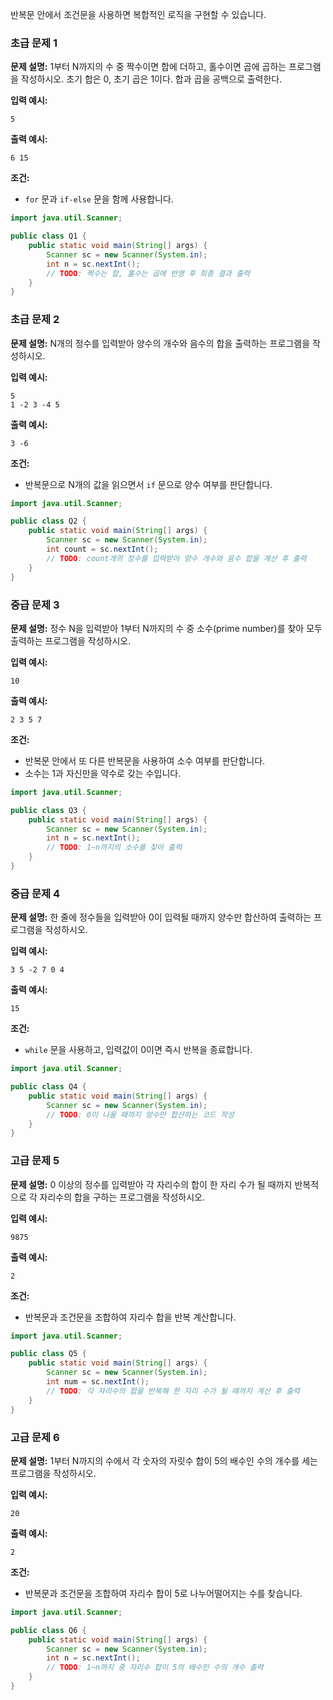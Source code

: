 반복문 안에서 조건문을 사용하면 복합적인 로직을 구현할 수 있습니다.

### 초급 문제 1

**문제 설명:** 1부터 N까지의 수 중 짝수이면 합에 더하고, 홀수이면 곱에 곱하는 프로그램을 작성하시오. 초기 합은 0, 초기 곱은 1이다. 합과 곱을 공백으로 출력한다.

**입력 예시:**

```
5
```

**출력 예시:**

```
6 15
```

**조건:**

- `for` 문과 `if-else` 문을 함께 사용합니다.

```java
import java.util.Scanner;

public class Q1 {
    public static void main(String[] args) {
        Scanner sc = new Scanner(System.in);
        int n = sc.nextInt();
        // TODO: 짝수는 합, 홀수는 곱에 반영 후 최종 결과 출력
    }
}
```

### 초급 문제 2

**문제 설명:** N개의 정수를 입력받아 양수의 개수와 음수의 합을 출력하는 프로그램을 작성하시오.

**입력 예시:**

```
5
1 -2 3 -4 5
```

**출력 예시:**

```
3 -6
```

**조건:**

- 반복문으로 N개의 값을 읽으면서 `if` 문으로 양수 여부를 판단합니다.

```java
import java.util.Scanner;

public class Q2 {
    public static void main(String[] args) {
        Scanner sc = new Scanner(System.in);
        int count = sc.nextInt();
        // TODO: count개의 정수를 입력받아 양수 개수와 음수 합을 계산 후 출력
    }
}
```

### 중급 문제 3

**문제 설명:** 정수 N을 입력받아 1부터 N까지의 수 중 소수(prime number)를 찾아 모두 출력하는 프로그램을 작성하시오.

**입력 예시:**

```
10
```

**출력 예시:**

```
2 3 5 7
```

**조건:**

- 반복문 안에서 또 다른 반복문을 사용하여 소수 여부를 판단합니다.
- 소수는 1과 자신만을 약수로 갖는 수입니다.

```java
import java.util.Scanner;

public class Q3 {
    public static void main(String[] args) {
        Scanner sc = new Scanner(System.in);
        int n = sc.nextInt();
        // TODO: 1~n까지의 소수를 찾아 출력
    }
}
```

### 중급 문제 4

**문제 설명:** 한 줄에 정수들을 입력받아 0이 입력될 때까지 양수만 합산하여 출력하는 프로그램을 작성하시오.

**입력 예시:**

```
3 5 -2 7 0 4
```

**출력 예시:**

```
15
```

**조건:**

- `while` 문을 사용하고, 입력값이 0이면 즉시 반복을 종료합니다.

```java
import java.util.Scanner;

public class Q4 {
    public static void main(String[] args) {
        Scanner sc = new Scanner(System.in);
        // TODO: 0이 나올 때까지 양수만 합산하는 코드 작성
    }
}
```

### 고급 문제 5

**문제 설명:** 0 이상의 정수를 입력받아 각 자리수의 합이 한 자리 수가 될 때까지 반복적으로 각 자리수의 합을 구하는 프로그램을 작성하시오.

**입력 예시:**

```
9875
```

**출력 예시:**

```
2
```

**조건:**

- 반복문과 조건문을 조합하여 자리수 합을 반복 계산합니다.

```java
import java.util.Scanner;

public class Q5 {
    public static void main(String[] args) {
        Scanner sc = new Scanner(System.in);
        int num = sc.nextInt();
        // TODO: 각 자리수의 합을 반복해 한 자리 수가 될 때까지 계산 후 출력
    }
}
```

### 고급 문제 6

**문제 설명:** 1부터 N까지의 수에서 각 숫자의 자릿수 합이 5의 배수인 수의 개수를 세는 프로그램을 작성하시오.

**입력 예시:**

```
20
```

**출력 예시:**

```
2
```

**조건:**

- 반복문과 조건문을 조합하여 자리수 합이 5로 나누어떨어지는 수를 찾습니다.

```java
import java.util.Scanner;

public class Q6 {
    public static void main(String[] args) {
        Scanner sc = new Scanner(System.in);
        int n = sc.nextInt();
        // TODO: 1~n까지 중 자리수 합이 5의 배수인 수의 개수 출력
    }
}
```